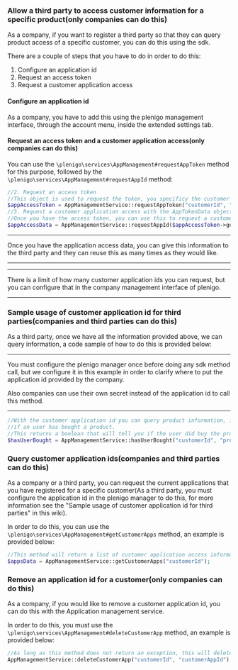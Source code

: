 ### Allow a third party to access customer information for a specific product(only companies can do this)

As a company, if you want to register a third party so that they can query product access of a specific customer, you can do this using the sdk. 

There are a couple of steps that you have to do in order to do this:

1. Configure an application id
2. Request an access token
3. Request a customer application access

#### Configure an application id

As a company, you have to add this using the plenigo management interface, through the account menu, inside the extended settings tab.

#### Request an access token and a customer application access(only companies can do this)

You can use the `\plenigo\services\AppManagement#requestAppToken` method for this purpose, followed by the `\plenigo\services\AppManagement#requestAppId` method:

```php
//2. Request an access token
//This object is used to request the token, you specificy the customer id, the product and the description
$appAccessToken = AppManagementService::requestAppToken("customerId", "productId", "Tablet Access");
//3. Request a customer application access with the AppTokenData object
//Once you have the access token, you can use this to request a customer application id for the third party
$appAccessData = AppManagementService::requestAppId($appAccessToken->getCustomerId(), $appAccessToken->getAppToken());
```

***
Once you have the application access data, you can give this information to the third party and they can reuse this as many times as they would like.
***

***
There is a limit of how many customer application ids you can request, but you can configure that in the company management interface of plenigo.
***

### Sample usage of customer application id for third parties(companies and third parties can do this)

As a third party, once we have all the information provided above, we can query information, a code sample of how to do this is provided below:

***
You must configure the plenigo manager once before doing any sdk method call, but we configure it in this example in order to clarify where to put the application id provided by the company.

Also companies can use their own secret instead of the application id to call this method.
***

```php
//With the customer application id you can query product information, in the example below, we are requesting to see
//if an user has bought a product.
//This returns a boolean that will tell you if the user did buy the product(true) or not(false).
$hasUserBought = AppManagementService::hasUserBought("customerId", "productId", "customerAppId");
```
### Query customer application ids(companies and third parties can do this)

As a company or a third party, you can request the current applications that you have registered for a specific customer(As a third party, you must configure the application id in the plenigo manager to do this, for more information see the "Sample usage of customer application id for third parties" in this wiki).

In order to do this, you can use the `\plenigo\services\AppManagement#getCustomerApps` method, an example is provided below:

```php
//This method will return a list of customer application access information
$appsData = AppManagementService::getCustomerApps("customerId");
```

### Remove an application id for a customer(only companies can do this)

As a company, if you would like to remove a customer application id, you can do this with the Application management service.

In order to do this, you must use the `\plenigo\services\AppManagement#deleteCustomerApp` method, an example is provided below:

```php
//As long as this method does not return an exception, this will delete the customer app id for the specific //customer
AppManagementService::deleteCustomerApp("customerId", "customerAppId");
```